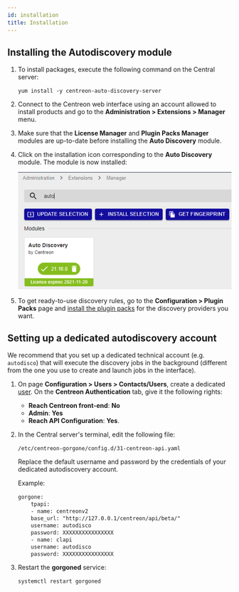 ```yaml
---
id: installation
title: Installation
---
```


## Installing the Autodiscovery module

1. To install packages, execute the following command on the Central server:

    ``` shell
    yum install -y centreon-auto-discovery-server
    ```

2. Connect to the Centreon web interface using an account allowed to install
products and go to the **Administration > Extensions > Manager** menu.

3. Make sure that the **License Manager** and **Plugin Packs Manager** modules are
 up-to-date before installing the **Auto Discovery** module.

4. Click on the installation icon corresponding to the **Auto Discovery** module.
    The module is now installed:

    ![image](../../assets/monitoring/discovery/install-after.png)

5. To get ready-to-use discovery rules, go to the **Configuration > Plugin
Packs** page and [install the plugin packs](../pluginpacks#pack-installation) for the 
discovery providers you want.


## Setting up a dedicated autodiscovery account

We recommend that you set up a dedicated technical account (e.g. `autodisco`) that will execute the discovery jobs in the background (different from the one you use to create and launch jobs in the interface). 

1. On page **Configuration > Users > Contacts/Users**, create a dedicated [user](../basic-objects/contacts-create). On the **Centreon Authentication** tab, give it the following rights:
    - **Reach Centreon front-end**: **No**
    - **Admin**: **Yes**
    - **Reach API Configuration**: **Yes**.

2. In the Central server's terminal, edit the following file:

    ```
    /etc/centreon-gorgone/config.d/31-centreon-api.yaml
    ```
    Replace the default username and password by the credentials of your dedicated autodiscovery account.

    Example:

    ```
    gorgone:
        tpapi:
        - name: centreonv2
        base_url: "http://127.0.0.1/centreon/api/beta/"
        username: autodisco
        password: XXXXXXXXXXXXXXXX
        - name: clapi
        username: autodisco
        password: XXXXXXXXXXXXXXXX
    ```

3. Restart the **gorgoned** service:

    ```
    systemctl restart gorgoned
    ```
